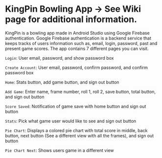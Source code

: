 # KingPin Bowling App -> See Wiki page for additional information.
KingPin is a bowling app made in Android Studio using Google Firebase authentication. Google Firebase authentication is a backend service that keeps tracks of users information such as, email, login, password, past and present game scores. The app contains 7 different pages you can visit.

`Login`: User email, password, and show password box

`Create Account`: User email, password, confirm password, and confirm password box

`Home`: Stats button, add game button, and sign out button

`Add Game`: Enter name, frame number, roll 1, roll 2, save button, total button, and sign out button

`Score Saved`: Notification of game save with home button and sign out button

`Stats`: Pick what game user would like to see and sign out button

`Pie Chart`: Displays a colored pie chart with total score in middle, back button, next button (See a different view with all the frames), and sign out button

`Pie Chart Next`: Shows users game in a different view
